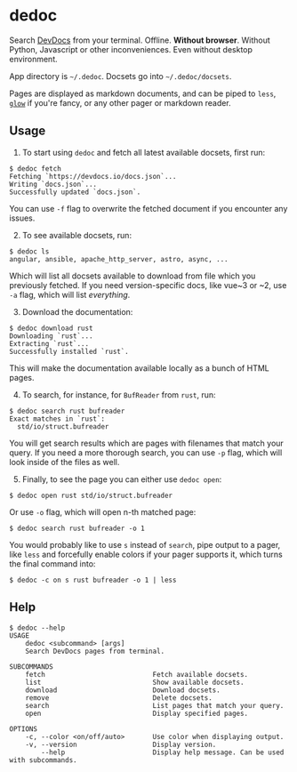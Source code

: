 # dedoc

Search [DevDocs](https://devdocs.io/) from your terminal. Offline. **Without
browser**. Without Python, Javascript or other inconveniences. Even without
desktop environment.

App directory is `~/.dedoc`. Docsets go into `~/.dedoc/docsets`.

Pages are displayed as markdown documents, and can be piped to `less`,
[`glow`](https://github.com/charmbracelet/glow) if you're fancy, or any other
pager or markdown reader.

## Usage

1. To start using `dedoc` and fetch all latest available docsets, first run:
```console
$ dedoc fetch
Fetching `https://devdocs.io/docs.json`...
Writing `docs.json`...
Successfully updated `docs.json`.
```

You can use `-f` flag to overwrite the fetched document if you encounter any issues.

2. To see available docsets, run:
```console
$ dedoc ls
angular, ansible, apache_http_server, astro, async, ...
```

Which will list all docsets available to download from file which you
previously fetched. If you need version-specific docs, like vue~3 or ~2, use
`-a` flag, which will list *everything*.

3. Download the documentation:
```console
$ dedoc download rust
Downloading `rust`...
Extracting `rust`...
Successfully installed `rust`.
```

This will make the documentation available locally as a bunch of HTML pages.

4. To search, for instance, for `BufReader` from `rust`, run:
```console
$ dedoc search rust bufreader
Exact matches in `rust`:
  std/io/struct.bufreader
```

You will get search results which are pages with filenames that match your
query. If you need a more thorough search, you can use `-p` flag, which will
look inside of the files as well.

5. Finally, to see the page you can either use `dedoc open`:
```console
$ dedoc open rust std/io/struct.bufreader
```

Or use `-o` flag, which will open n-th matched page:
```console
$ dedoc search rust bufreader -o 1
```

You would probably like to use `s` instead of `search`, pipe output to a pager,
like `less` and forcefully enable colors if your pager supports it, which turns
the final command into:
```console
$ dedoc -c on s rust bufreader -o 1 | less
```

## Help

```console
$ dedoc --help
USAGE
    dedoc <subcommand> [args]
    Search DevDocs pages from terminal.

SUBCOMMANDS
    fetch                           Fetch available docsets.
    list                            Show available docsets.
    download                        Download docsets.
    remove                          Delete docsets.
    search                          List pages that match your query.
    open                            Display specified pages.

OPTIONS
    -c, --color <on/off/auto>       Use color when displaying output.
    -v, --version                   Display version.
        --help                      Display help message. Can be used with subcommands.
```

